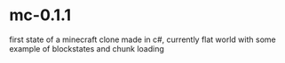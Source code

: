 # mc-0.1.1
first state of a minecraft clone made in c#, currently flat world with some example of blockstates and chunk loading
